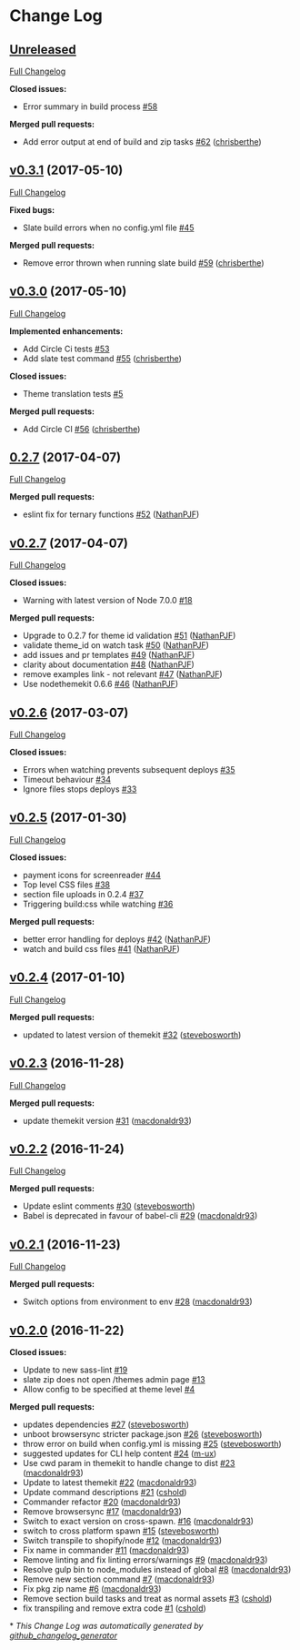 # Change Log

## [Unreleased](https://github.com/Shopify/slate-tools/tree/HEAD)

[Full Changelog](https://github.com/Shopify/slate-tools/compare/v0.3.1...HEAD)

**Closed issues:**

- Error summary in build process [\#58](https://github.com/Shopify/slate-tools/issues/58)

**Merged pull requests:**

- Add error output at end of build and zip tasks [\#62](https://github.com/Shopify/slate-tools/pull/62) ([chrisberthe](https://github.com/chrisberthe))

## [v0.3.1](https://github.com/Shopify/slate-tools/tree/v0.3.1) (2017-05-10)
[Full Changelog](https://github.com/Shopify/slate-tools/compare/v0.3.0...v0.3.1)

**Fixed bugs:**

- Slate build errors when no config.yml file [\#45](https://github.com/Shopify/slate-tools/issues/45)

**Merged pull requests:**

- Remove error thrown when running slate build [\#59](https://github.com/Shopify/slate-tools/pull/59) ([chrisberthe](https://github.com/chrisberthe))

## [v0.3.0](https://github.com/Shopify/slate-tools/tree/v0.3.0) (2017-05-10)
[Full Changelog](https://github.com/Shopify/slate-tools/compare/0.2.7...v0.3.0)

**Implemented enhancements:**

- Add Circle Ci tests [\#53](https://github.com/Shopify/slate-tools/issues/53)
- Add slate test command [\#55](https://github.com/Shopify/slate-tools/pull/55) ([chrisberthe](https://github.com/chrisberthe))

**Closed issues:**

- Theme translation tests [\#5](https://github.com/Shopify/slate-tools/issues/5)

**Merged pull requests:**

- Add Circle CI [\#56](https://github.com/Shopify/slate-tools/pull/56) ([chrisberthe](https://github.com/chrisberthe))

## [0.2.7](https://github.com/Shopify/slate-tools/tree/0.2.7) (2017-04-07)
[Full Changelog](https://github.com/Shopify/slate-tools/compare/v0.2.7...0.2.7)

**Merged pull requests:**

- eslint fix for ternary functions [\#52](https://github.com/Shopify/slate-tools/pull/52) ([NathanPJF](https://github.com/NathanPJF))

## [v0.2.7](https://github.com/Shopify/slate-tools/tree/v0.2.7) (2017-04-07)
[Full Changelog](https://github.com/Shopify/slate-tools/compare/v0.2.6...v0.2.7)

**Closed issues:**

- Warning with latest version of Node 7.0.0 [\#18](https://github.com/Shopify/slate-tools/issues/18)

**Merged pull requests:**

- Upgrade to 0.2.7 for theme id validation [\#51](https://github.com/Shopify/slate-tools/pull/51) ([NathanPJF](https://github.com/NathanPJF))
- validate theme\_id on watch task [\#50](https://github.com/Shopify/slate-tools/pull/50) ([NathanPJF](https://github.com/NathanPJF))
- add issues and pr templates [\#49](https://github.com/Shopify/slate-tools/pull/49) ([NathanPJF](https://github.com/NathanPJF))
- clarity about documentation [\#48](https://github.com/Shopify/slate-tools/pull/48) ([NathanPJF](https://github.com/NathanPJF))
- remove examples link - not relevant [\#47](https://github.com/Shopify/slate-tools/pull/47) ([NathanPJF](https://github.com/NathanPJF))
- Use nodethemekit 0.6.6 [\#46](https://github.com/Shopify/slate-tools/pull/46) ([NathanPJF](https://github.com/NathanPJF))

## [v0.2.6](https://github.com/Shopify/slate-tools/tree/v0.2.6) (2017-03-07)
[Full Changelog](https://github.com/Shopify/slate-tools/compare/v0.2.5...v0.2.6)

**Closed issues:**

- Errors when watching prevents subsequent deploys [\#35](https://github.com/Shopify/slate-tools/issues/35)
- Timeout behaviour [\#34](https://github.com/Shopify/slate-tools/issues/34)
- Ignore files stops deploys [\#33](https://github.com/Shopify/slate-tools/issues/33)

## [v0.2.5](https://github.com/Shopify/slate-tools/tree/v0.2.5) (2017-01-30)
[Full Changelog](https://github.com/Shopify/slate-tools/compare/v0.2.4...v0.2.5)

**Closed issues:**

- payment icons for screenreader [\#44](https://github.com/Shopify/slate-tools/issues/44)
- Top level CSS files [\#38](https://github.com/Shopify/slate-tools/issues/38)
- section file uploads in 0.2.4 [\#37](https://github.com/Shopify/slate-tools/issues/37)
- Triggering build:css while watching [\#36](https://github.com/Shopify/slate-tools/issues/36)

**Merged pull requests:**

- better error handling for deploys [\#42](https://github.com/Shopify/slate-tools/pull/42) ([NathanPJF](https://github.com/NathanPJF))
- watch and build css files [\#41](https://github.com/Shopify/slate-tools/pull/41) ([NathanPJF](https://github.com/NathanPJF))

## [v0.2.4](https://github.com/Shopify/slate-tools/tree/v0.2.4) (2017-01-10)
[Full Changelog](https://github.com/Shopify/slate-tools/compare/v0.2.3...v0.2.4)

**Merged pull requests:**

- updated to latest version of themekit [\#32](https://github.com/Shopify/slate-tools/pull/32) ([stevebosworth](https://github.com/stevebosworth))

## [v0.2.3](https://github.com/Shopify/slate-tools/tree/v0.2.3) (2016-11-28)
[Full Changelog](https://github.com/Shopify/slate-tools/compare/v0.2.2...v0.2.3)

**Merged pull requests:**

- update themekit version [\#31](https://github.com/Shopify/slate-tools/pull/31) ([macdonaldr93](https://github.com/macdonaldr93))

## [v0.2.2](https://github.com/Shopify/slate-tools/tree/v0.2.2) (2016-11-24)
[Full Changelog](https://github.com/Shopify/slate-tools/compare/v0.2.1...v0.2.2)

**Merged pull requests:**

- Update eslint comments [\#30](https://github.com/Shopify/slate-tools/pull/30) ([stevebosworth](https://github.com/stevebosworth))
- Babel is deprecated in favour of babel-cli [\#29](https://github.com/Shopify/slate-tools/pull/29) ([macdonaldr93](https://github.com/macdonaldr93))

## [v0.2.1](https://github.com/Shopify/slate-tools/tree/v0.2.1) (2016-11-23)
[Full Changelog](https://github.com/Shopify/slate-tools/compare/v0.2.0...v0.2.1)

**Merged pull requests:**

- Switch options from environment to env [\#28](https://github.com/Shopify/slate-tools/pull/28) ([macdonaldr93](https://github.com/macdonaldr93))

## [v0.2.0](https://github.com/Shopify/slate-tools/tree/v0.2.0) (2016-11-22)
**Closed issues:**

- Update to new sass-lint [\#19](https://github.com/Shopify/slate-tools/issues/19)
- slate zip does not open /themes admin page [\#13](https://github.com/Shopify/slate-tools/issues/13)
- Allow config to be specified at theme level [\#4](https://github.com/Shopify/slate-tools/issues/4)

**Merged pull requests:**

- updates dependencies [\#27](https://github.com/Shopify/slate-tools/pull/27) ([stevebosworth](https://github.com/stevebosworth))
- unboot browsersync stricter package.json [\#26](https://github.com/Shopify/slate-tools/pull/26) ([stevebosworth](https://github.com/stevebosworth))
- throw error on build when config.yml is missing [\#25](https://github.com/Shopify/slate-tools/pull/25) ([stevebosworth](https://github.com/stevebosworth))
- suggested updates for CLI help content [\#24](https://github.com/Shopify/slate-tools/pull/24) ([m-ux](https://github.com/m-ux))
- Use cwd param in themekit to handle change to dist [\#23](https://github.com/Shopify/slate-tools/pull/23) ([macdonaldr93](https://github.com/macdonaldr93))
- Update to latest themekit [\#22](https://github.com/Shopify/slate-tools/pull/22) ([macdonaldr93](https://github.com/macdonaldr93))
- Update command descriptions [\#21](https://github.com/Shopify/slate-tools/pull/21) ([cshold](https://github.com/cshold))
- Commander refactor [\#20](https://github.com/Shopify/slate-tools/pull/20) ([macdonaldr93](https://github.com/macdonaldr93))
- Remove browsersync [\#17](https://github.com/Shopify/slate-tools/pull/17) ([macdonaldr93](https://github.com/macdonaldr93))
- Switch to exact version on cross-spawn. [\#16](https://github.com/Shopify/slate-tools/pull/16) ([macdonaldr93](https://github.com/macdonaldr93))
- switch to cross platform spawn [\#15](https://github.com/Shopify/slate-tools/pull/15) ([stevebosworth](https://github.com/stevebosworth))
- Switch transpile to shopify/node [\#12](https://github.com/Shopify/slate-tools/pull/12) ([macdonaldr93](https://github.com/macdonaldr93))
- Fix name in commander [\#11](https://github.com/Shopify/slate-tools/pull/11) ([macdonaldr93](https://github.com/macdonaldr93))
- Remove linting and fix linting errors/warnings [\#9](https://github.com/Shopify/slate-tools/pull/9) ([macdonaldr93](https://github.com/macdonaldr93))
- Resolve gulp bin to node\_modules instead of global [\#8](https://github.com/Shopify/slate-tools/pull/8) ([macdonaldr93](https://github.com/macdonaldr93))
- Remove new section command [\#7](https://github.com/Shopify/slate-tools/pull/7) ([macdonaldr93](https://github.com/macdonaldr93))
- Fix pkg zip name [\#6](https://github.com/Shopify/slate-tools/pull/6) ([macdonaldr93](https://github.com/macdonaldr93))
- Remove section build tasks and treat as normal assets [\#3](https://github.com/Shopify/slate-tools/pull/3) ([cshold](https://github.com/cshold))
- fix transpiling and remove extra code [\#1](https://github.com/Shopify/slate-tools/pull/1) ([cshold](https://github.com/cshold))



\* *This Change Log was automatically generated by [github_changelog_generator](https://github.com/skywinder/Github-Changelog-Generator)*
